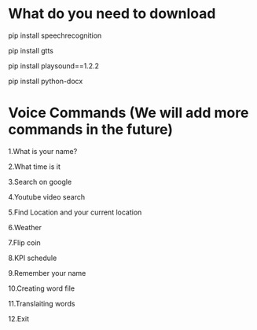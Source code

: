# What do you need to download

pip install speechrecognition

pip install gtts

pip install playsound==1.2.2

pip install python-docx

# Voice Commands (We will add more commands in the future)

1.What is your name?

2.What time is it

3.Search on google

4.Youtube video search

5.Find Location and your current location

6.Weather

7.Flip coin

8.KPI schedule

9.Remember your name

10.Creating word file

11.Translaiting words

12.Exit

